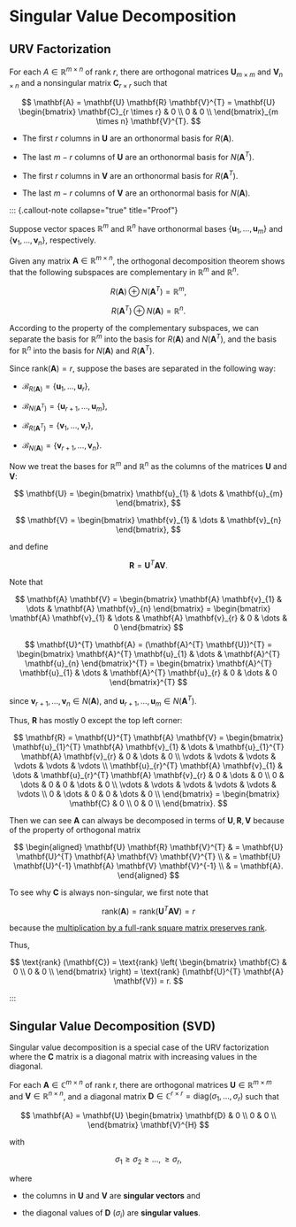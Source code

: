 # Singular Value Decomposition

## URV Factorization

For each $A \in \mathbb{R}^{m \times n}$ of rank $r$, there are orthogonal matrices $\mathbf{U}_{m \times m}$ and $\mathbf{V}_{n \times n}$ and a nonsingular matrix $\mathbf{C}_{r \times r}$ such that

$$
\mathbf{A} = \mathbf{U} \mathbf{R} \mathbf{V}^{T} = \mathbf{U}
\begin{bmatrix}
\mathbf{C}_{r \times r} & 0 \\
0 & 0 \\
\end{bmatrix}_{m \times n}
\mathbf{V}^{T}.
$$

- The first $r$ columns in $\mathbf{U}$ are an orthonormal basis for $R (\mathbf{A})$.

- The last $m - r$ columns of $\mathbf{U}$ are an orthonormal basis for $N (\mathbf{A}^{T})$.

- The first $r$ columns in $\mathbf{V}$ are an orthonormal basis for $R (\mathbf{A}^{T})$.

- The last $m - r$ columns of $\mathbf{V}$ are an orthonormal basis for $N (\mathbf{A})$.

::: {.callout-note collapse="true" title="Proof"}

Suppose vector spaces $\mathbb{R}^{m}$ and $\mathbb{R}^{n}$ have orthonormal bases $\{ \mathbf{u}_{1}, \dots, \mathbf{u}_{m} \}$ and $\{ \mathbf{v}_{1}, \dots, \mathbf{v}_{n} \}$, respectively.

Given any matrix $\mathbf{A} \in \mathbb{R}^{m \times n}$, the orthogonal decomposition theorem shows that the following subspaces are complementary in $\mathbb{R}^{m}$ and $\mathbb{R}^{n}$.

$$
R (\mathbf{A}) \oplus N (\mathbf{A}^{T}) = \mathbb{R}^{m},
$$

$$
R (\mathbf{A}^{T}) \oplus N (\mathbf{A}) = \mathbb{R}^{n}.
$$

According to the property of the complementary subspaces,
we can separate the basis for $\mathbb{R}^{m}$ into the basis for $R (\mathbf{A})$ and $N (\mathbf{A}^{T})$, 
and the basis for $\mathbb{R}^{n}$ into the basis for $N (\mathbf{A})$ and $R (\mathbf{A}^{T})$.

Since $\mathrm{rank} (\mathbf{A}) = r$,
suppose the bases are separated in the following way:

- $\mathcal{B}_{R (\mathbf{A})} = \{ \mathbf{u}_{1}, \dots, \mathbf{u}_{r} \}$,

- $\mathcal{B}_{N (\mathbf{A}^{T})} = \{ \mathbf{u}_{r + 1}, \dots , \mathbf{u}_{m} \}$,

- $\mathcal{B}_{R (\mathbf{A}^{T})} = \{ \mathbf{v}_{1}, \dots, \mathbf{v}_{r} \}$,

- $\mathcal{B}_{N (\mathbf{A})} = \{ \mathbf{v}_{r + 1}, \dots , \mathbf{v}_{n} \}$.

Now we treat the bases for $\mathbb{R}^{m}$ and $\mathbb{R}^{n}$ as the columns of the matrices $\mathbf{U}$ and $\mathbf{V}$:

$$
\mathbf{U} = 
\begin{bmatrix}
\mathbf{u}_{1} & \dots & \mathbf{u}_{m}
\end{bmatrix},
$$

$$
\mathbf{V} = 
\begin{bmatrix}
\mathbf{v}_{1} & \dots & \mathbf{v}_{n}
\end{bmatrix},
$$

and define 

$$
\mathbf{R} = \mathbf{U}^{T} \mathbf{A} \mathbf{V}.
$$

Note that

$$
\mathbf{A} \mathbf{V} = 
\begin{bmatrix}
\mathbf{A} \mathbf{v}_{1} & \dots & \mathbf{A} \mathbf{v}_{n}
\end{bmatrix} = 
\begin{bmatrix}
\mathbf{A} \mathbf{v}_{1} & \dots & \mathbf{A} \mathbf{v}_{r} & 0 & \dots & 0
\end{bmatrix}
$$

$$
\mathbf{U}^{T} \mathbf{A} = (\mathbf{A}^{T} \mathbf{U})^{T} = 
\begin{bmatrix}
\mathbf{A}^{T} \mathbf{u}_{1} & \dots & \mathbf{A}^{T} \mathbf{u}_{n}
\end{bmatrix}^{T} = 
\begin{bmatrix}
\mathbf{A}^{T} \mathbf{u}_{1} & \dots & \mathbf{A}^{T} \mathbf{u}_{r} & 0 & \dots & 0
\end{bmatrix}^{T}
$$

since $\mathbf{v}_{r + 1}, \dots, \mathbf{v}_{n} \in N (\mathbf{A})$, 
and $\mathbf{u}_{r + 1}, \dots, \mathbf{u}_{m} \in N (\mathbf{A}^{T})$. 

Thus, $\mathbf{R}$ has mostly $0$ except the top left corner:

$$
\mathbf{R} = \mathbf{U}^{T} \mathbf{A} \mathbf{V} =
\begin{bmatrix}
\mathbf{u}_{1}^{T} \mathbf{A} \mathbf{v}_{1} & \dots & \mathbf{u}_{1}^{T} \mathbf{A} \mathbf{v}_{r} & 0 & \dots & 0 \\
\vdots & \vdots & \vdots & \vdots & \vdots & \vdots \\
\mathbf{u}_{r}^{T} \mathbf{A} \mathbf{v}_{1} & \dots & \mathbf{u}_{r}^{T} \mathbf{A} \mathbf{v}_{r} & 0 & \dots & 0 \\
0 & \dots & 0 & 0 & \dots & 0 \\
\vdots & \vdots & \vdots & \vdots & \vdots & \vdots \\
0 & \dots & 0 & 0 & \dots & 0 \\
\end{bmatrix} = 
\begin{bmatrix}
\mathbf{C} & 0 \\
0 & 0 \\
\end{bmatrix}.
$$

Then we can see $\mathbf{A}$ can always be decomposed in terms of $\mathbf{U}, \mathbf{R}, \mathbf{V}$ because of the property of orthogonal matrix

$$
\begin{aligned}
\mathbf{U} \mathbf{R} \mathbf{V}^{T} 
& = \mathbf{U} \mathbf{U}^{T} \mathbf{A} \mathbf{V} \mathbf{V}^{T} 
\\
& = \mathbf{U} \mathbf{U}^{-1} \mathbf{A} \mathbf{V} \mathbf{V}^{-1}
\\
& = \mathbf{A}.
\end{aligned}
$$

To see why $\mathbf{C}$ is always non-singular, 
we first note that

$$
\text{rank} (\mathbf{A}) = \text{rank} (\mathbf{U}^{T} \mathbf{A} \mathbf{V}) = r
$$

because the [multiplication by a full-rank square matrix preserves rank](rank-property-7). 

Thus, 

$$
\text{rank} (\mathbf{C}) = \text{rank} \left(
    \begin{bmatrix}
    \mathbf{C} & 0 \\
    0 & 0 \\
    \end{bmatrix}
\right) = \text{rank} (\mathbf{U}^{T} \mathbf{A} \mathbf{V}) = r.
$$

:::

## Singular Value Decomposition (SVD)

Singular value decomposition is a special case of the URV factorization where the $\mathbf{C}$ matrix is a diagonal matrix with increasing values in the diagonal.

For each $\mathbf{A} \in \mathbb{C}^{m \times n}$ of rank r, 
there are orthogonal matrices $\mathbf{U} \in \mathbb{R}^{m \times m}$ and $\mathbf{V} \in \mathbb{R}^{n \times n}$,
and a diagonal matrix $\mathbf{D} \in \mathbb{C}^{r \times r} = \text{diag} (\sigma_{1}, \dots, \sigma_{r})$ such that

$$
\mathbf{A} = \mathbf{U} 
\begin{bmatrix} 
\mathbf{D} & 0 \\
0 & 0 \\
\end{bmatrix} 
\mathbf{V}^{H}
$$

with

$$
\sigma_{1} \geq \sigma_{2} \geq \dots, \geq \sigma_{r},
$$

where 

- the columns in $\mathbf{U}$ and $\mathbf{V}$ are **singular vectors** and 

- the diagonal values of $\mathbf{D}$ ($\sigma_{i}$) are **singular values**. 
